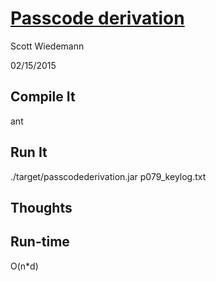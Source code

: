 [Passcode derivation](http://projecteuler.net/problem=79)
====================
Scott Wiedemann

02/15/2015

Compile It
----------
ant


Run It
------
./target/passcodederivation.jar p079_keylog.txt


Thoughts
--------


Run-time
--------
O(n*d)
